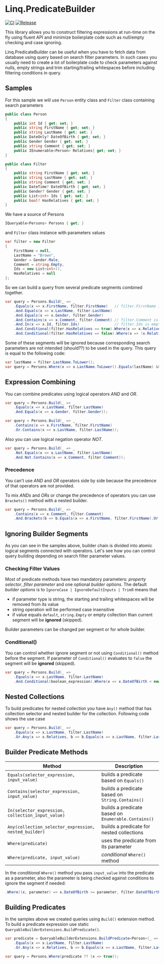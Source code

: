 # Linq.PredicateBuilder

[![CI](https://github.com/max-eroshkin/Linq.PredicateBuilder/actions/workflows/CI.yml/badge.svg)](https://github.com/max-eroshkin/Linq.PredicateBuilder/actions)
[![Release](https://img.shields.io/nuget/v/Linq.PredicateBuilder?logo=nuget&label=nuget&color=blue)](https://www.nuget.org/packages/Linq.PredicateBuilder)

This library allows you to construct filtering expressions at run-time on the fly using fluent API
and minimize boilerplate code such as null/empty checking and case ignoring.

Linq.PredicateBuilder can be useful when you have to fetch data from database using query based on search
filter parameters. In such cases you usually need to create a lot of boilerplate code to check parameters against
nulls, empty strings and trim starting/trailing whitespaces before including filtering conditions in query.

## Samples

For this sample we will use `Person` entity class and `Filter` class containing search parameters
```c#
public class Person
{
    public int Id { get; set; }
    public string FirstName { get; set; }
    public string LastName { get; set; }
    public DateOnly? DateOfBirth { get; set; }
    public Gender Gender { get; set; }
    public string Comment { get; set; }
    public IEnumerable<Person> Relatives{ get; set; }
}

public class Filter
{
    public string FirstName { get; set; }
    public string LastName { get; set; }
    public string Comment { get; set; }
    public DateTime? DateOfBirth { get; set; }
    public Gender? Gender { get; set; }
    public List<int> Ids { get; set; }
    public bool? HasRelatives { get; set; }
}
```
We have a source of Persons
```c#       
IQueryable<Persons> Persons { get; }
```

and `Filter` class instance with parameters values
```c#
var filter = new Filter
{
    FirstName = null,
    LastName = "Brown",
    Gender = Gender.Male,
    Comment = string.Empty,
    Ids = new List<int>(),
    HasRelatives = null
};
```
So we can build a query from several predicate segments combined together.
```c#
var query = Persons.Build(_ => _
    .Equals(x => x.FirstName, filter.FirstName)   // filter.FirstName is null -> this segment will be ignored
    .And.Equals(x => x.LastName, filter.LastName)
    .And.Equals(x => x.Gender, filter.Gender)
    .And.Contains(x => x.Comment, filter.Comment) // filter.Comment is empty -> this segment will be ignored
    .And.In(x => x.Id, filter.Ids)                // filter.Ids is empty -> this segment will be ignored
    .And.Conditional(filter.HasRelatives == true).Where(x => x.Relatives.Any())     // filter.HasRelatives is null -> this segment will be ignored
    .And.Conditional(filter.HasRelatives == false).Where(x => !x.Relatives.Any())); // filter.HasRelatives is null -> this segment will be ignored
```
Some of these segments will be ignored because corresponding search parameters are not intended (should??) to be used in the query.
This query is equal to the following code:

```c#
var lastName = filter.LastName.ToLower();
var query = Persons.Where(x => x.LastName.ToLower().Equals(lastName) && x.Gender.Equals(filter.Gender));
```
## Expression Combining
You can combine predicates using logical operators _AND_ and _OR_.

```c#
var query = Persons.Build(_ => _
    .Equals(x => x.LastName, filter.LastName)
    .And.Equals(x => x.Gender, filter.Gender));
 ```    
```c#
var query = Persons.Build(_ => _
    .Contains(x => x.FirstName, filter.FirstName)
    .Or.Contains(x => x.LastName, filter.LastName));
```
Also you can use logical negation operator _NOT_.
```c#
var query = Persons.Build(_ => _
    .Not.Equals(x => x.LastName, filter.LastName)
    .And.Not.Contains(x => x.Comment, filter.Comment));
```
### Precedence
You can't use _AND_ and _OR_ operators side by side because the precedence of that operators are not provided.

To mix _ANDs_ and _ORs_ or change the precedence of operators you can use `Brackets()` method with a nested builder.
```c#
var query = Persons.Build(_ => _
    .Contains(x => x.Comment, filter.Comment)
    .And.Brackets(b => b.Equals(x => x.FirstName, filter.FirstName).Or.Equals(x => x.LastName, filter.LastName)));
```
## Ignoring Builder Segments
As you can see in the samples above, builder chain is divided into atomic logical segments connected with operators.
Let's see how you can control query building depending on search filter parameter values.

### Checking Filter Values
Most of predicate methods have two mandatory parameters: _property selector_, _filter parameter_ and one optional _builder options_.
The default _builder options_ is to `IgnoreCase | IgnoreDefaultInputs | Trim`it means that
- if parameter type is string, the starting and trailing whitespaces will be removed from its value
- string operation will be performed case insensitive
- if value equals `default`, `string.Empty` or empty collection than current segment will be **ignored** (skipped).

Builder parameters can be changed per segment or for whole builder.

### Conditional()
You can control whether ignore segment or not using `Conditional()` method before the segment. If parameter of
`Conditional()` evaluates to `false` the segment will be **ignored** (skipped).
```c#
var query = Persons.Build(_ => _
    .Equals(x => x.LastName, filter.LastName)
    .And.Conditional(boolean_expression).Where(x => x.DateOfBirth < new DateOnly(1990, 1, 1))); // this segment is controlled by .Conditional(boolean_expression)
 ```    

## Nested Collections
To build predicates for nested collection you have `Any()` method that has collection selector and nested builder
for the collection. Following code shows the use case
```c#
var query = Persons.Build(_ => _
    .Equals(x => x.LastName, filter.LastName)
    .Or.Any(x => x.Relatives, b => b.Equals(x => x.LastName, filter.LastName)));
```

## Builder Predicate Methods
| Method                                                | Description                                         |
|-------------------------------------------------------|-----------------------------------------------------|
| `Equals(selector_expression, input_value)`            | builds a predicate based on `Equals()`              |
| `Contains(selector_expression, input_value)`          | builds a predicate based on `String.Contains()`     |
| `In(selector_expression, collection_input_value)`     | builds a predicate based on `Enumerable.Contains()` |
| `Any(collection_selector_expression, nested_builder)` | builds a predicate for nested collections           |
| `Where(predicate)`                                    | uses the predicate from its parameter               |
| `Where(predicate, input_value)`                       | _conditional_ `Where()` method                      |

In the _conditional_ `Where()` method you pass `input_value` into the predicate as a parameter,
also the parameter is being checked against conditions to ignore the segment if needed:
```c#
.Where((x, parameter) => x.DateOfBirth >= parameter, filter.DateOfBirth)
```

## Building Predicates
In the samples above we created queries using `Build()` extension method. To build a predicate expression use
static `QueryableBuilderExtensions.BuildPredicate()`.
```c#
var predicate = QueryableBuilderExtensions.BuildPredicate<Person>(_ => _
    .Equals(x => x.LastName, filter.LastName)
    .Or.Any(x => x.Relatives, b => b.Equals(x => x.LastName, filter.LastName)));

var query = Persons.Where(predicate ?? (x => true));
```